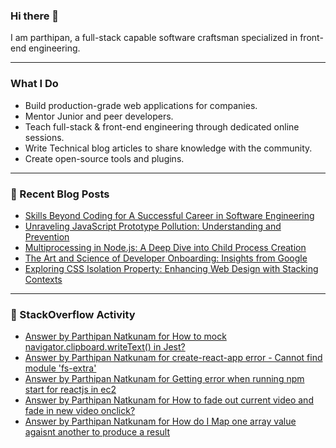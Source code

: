 
### Hi there 👋
I am parthipan, a full-stack capable software craftsman specialized in front-end engineering.

---

### What I Do
- Build production-grade web applications for companies.
- Mentor Junior and peer developers.
- Teach full-stack & front-end engineering through dedicated online sessions.
- Write Technical blog articles to share knowledge with the community.
- Create open-source tools and plugins.

---

### 📄 Recent Blog Posts
<!-- BLOG-POST-LIST:START -->
- [Skills Beyond Coding for A Successful Career in Software Engineering](https://parthipannatkunam.medium.com/things-beyond-your-coding-skills-7a6e0ed79e2a?source=rss-1a7725724267------2)
- [Unraveling JavaScript Prototype Pollution: Understanding and Prevention](https://javascript.plainenglish.io/unraveling-javascript-prototype-pollution-understanding-and-prevention-0c44a26a9df5?source=rss-1a7725724267------2)
- [Multiprocessing in Node.js: A Deep Dive into Child Process Creation](https://javascript.plainenglish.io/multiprocessing-in-node-js-a-deep-dive-into-child-process-creation-50a37953bc74?source=rss-1a7725724267------2)
- [The Art and Science of Developer Onboarding: Insights from Google](https://levelup.gitconnected.com/the-art-and-science-of-developer-onboarding-insights-from-google-3ef085bcc81b?source=rss-1a7725724267------2)
- [Exploring CSS Isolation Property: Enhancing Web Design with Stacking Contexts](https://levelup.gitconnected.com/exploring-css-isolation-property-enhancing-web-design-with-stacking-contexts-87dedfa0f2c0?source=rss-1a7725724267------2)
<!-- BLOG-POST-LIST:END -->

---

### 🔎 StackOverflow Activity
<!-- STACKOVERFLOW:START -->
- [Answer by Parthipan Natkunam for How to mock navigator.clipboard.writeText&lpar;&rpar; in Jest?](https://stackoverflow.com/questions/62351935/how-to-mock-navigator-clipboard-writetext-in-jest/65870099#65870099)
- [Answer by Parthipan Natkunam for create-react-app error - Cannot find module &#39;fs-extra&#39;](https://stackoverflow.com/questions/50724329/create-react-app-error-cannot-find-module-fs-extra/58448852#58448852)
- [Answer by Parthipan Natkunam for Getting error when running npm start for reactjs in ec2](https://stackoverflow.com/questions/58285368/getting-error-when-running-npm-start-for-reactjs-in-ec2/58342171#58342171)
- [Answer by Parthipan Natkunam for How to fade out current video and fade in new video onclick?](https://stackoverflow.com/questions/53316112/how-to-fade-out-current-video-and-fade-in-new-video-onclick/53318218#53318218)
- [Answer by Parthipan Natkunam for How do I Map one array value agaisnt another to produce a result](https://stackoverflow.com/questions/53299774/how-do-i-map-one-array-value-agaisnt-another-to-produce-a-result/53300303#53300303)
<!-- STACKOVERFLOW:END -->




<!--
**Parthipan-Natkunam/Parthipan-Natkunam** is a ✨ _special_ ✨ repository because its `README.md` (this file) appears on your GitHub profile.

Here are some ideas to get you started:

- 🔭 I’m currently working on ...
- 🌱 I’m currently learning ...
- 👯 I’m looking to collaborate on ...
- 🤔 I’m looking for help with ...
- 💬 Ask me about ...
- 📫 How to reach me: ...
- 😄 Pronouns: ...
- ⚡ Fun fact: ...
-->
